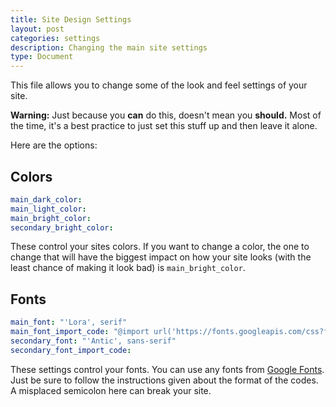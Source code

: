 ```yaml
---
title: Site Design Settings
layout: post
categories: settings
description: Changing the main site settings
type: Document
---
```


This file allows you to change some of the look and feel settings of your site.

**Warning:** Just because you **can** do this, doesn't mean you **should.**  Most of the time, it's a best practice to just set this stuff up and then leave it alone.

Here are the options:

## Colors

```yaml
main_dark_color:
main_light_color: 
main_bright_color: 
secondary_bright_color: 
```
These control your sites colors.  If you want to change a color, the one to change that will have the biggest impact on how your site looks (with the least chance of making it look bad) is `main_bright_color`.

## Fonts

```yaml
main_font: "'Lora', serif"
main_font_import_code: "@import url('https://fonts.googleapis.com/css?family=Antic');"
secondary_font: "'Antic', sans-serif"
secondary_font_import_code: 
```

These settings control your fonts.  You can use any fonts from [Google Fonts](fonts.google.com).  Just be sure to follow the instructions given about the format of the codes.  A misplaced semicolon here can break your site.

